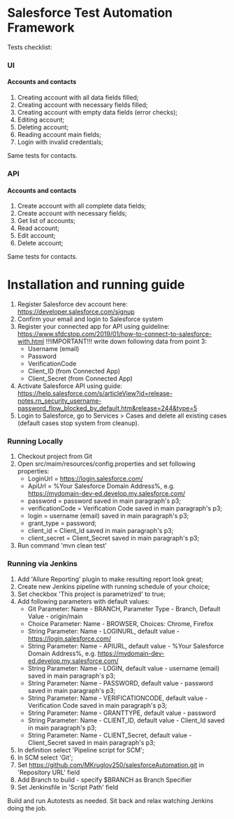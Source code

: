 # Salesforce Test Automation Framework
Tests checklist:

### UI
#### Accounts and contacts
1. Creating account with all data fields filled;
2. Creating account with necessary fields filled;
3. Creating account with empty data fields (error checks);
4. Editing account;
5. Deleting account;
6. Reading account main fields;
7. Login with invalid credentials;

Same tests for contacts.

### API
#### Accounts and contacts
1. Create account with all complete data fields;
2. Create account with necessary fields;
3. Get list of accounts;
4. Read account;
5. Edit account;
6. Delete account;

Same tests for contacts.

# Installation and running guide
1. Register Salesforce dev account here: https://developer.salesforce.com/signup
2. Confirm your email and login to Salesforce system
3. Register your connected app for API using guideline: https://www.sfdcstop.com/2019/01/how-to-connect-to-salesforce-with.html
   !!!IMPORTANT!!! write down following data from point 3:
   - Username (email)
   - Password
   - VerificationCode
   - Client_ID (from Connected App)
   - Client_Secret (from Connected App)
4. Activate Salesforce API using guide: https://help.salesforce.com/s/articleView?id=release-notes.rn_security_username-password_flow_blocked_by_default.htm&release=244&type=5
5. Login to Salesforce, go to Services > Cases and delete all existing cases (default cases stop system from cleanup). 

### Running Locally
1. Checkout project from Git
2. Open src/maim/resources/config.properties and set following properties:
   * LoginUrl = https://login.salesforce.com/
   * ApiUrl = %Your Salesforce Domain Address%, e.g. https://mydomain-dev-ed.develop.my.salesforce.com/
   * password = password saved in main paragraph's p3;
   * verificationCode = Verification Code saved in main paragraph's p3;
   * login = username (email) saved in main paragraph's p3;
   * grant_type = password;
   * client_id = Client_Id saved in main paragraph's p3;
   * client_secret = Client_Secret saved in main paragraph's p3;
3. Run command 'mvn clean test'

### Running via Jenkins
1. Add 'Allure Reporting' plugin to make resulting report look great;
2. Create new Jenkins pipeline with running schedule of your choice; 
3. Set checkbox 'This project is parametrized' to true;
4. Add following parameters with default values:
   * Git Parameter: Name - BRANCH, Parameter Type - Branch, Default Value - origin/main
   * Choice Parameter: Name - BROWSER, Choices: Chrome, Firefox
   * String Parameter: Name - LOGINURL, default value - https://login.salesforce.com/
   * String Parameter: Name - APIURL, default value - %Your Salesforce Domain Address%, e.g. https://mydomain-dev-ed.develop.my.salesforce.com/
   * String Parameter: Name - LOGIN, default value - username (email) saved in main paragraph's p3;
   * String Parameter: Name - PASSWORD, default value - password saved in main paragraph's p3;
   * String Parameter: Name - VERIFICATIONCODE, default value - Verification Code saved in main paragraph's p3;
   * String Parameter: Name - GRANTTYPE, default value - password
   * String Parameter: Name - CLIENT_ID, default value - Client_Id saved in main paragraph's p3;
   * String Parameter: Name - CLIENT_Secret, default value - Client_Secret saved in main paragraph's p3;
5. In definition select 'Pipeline script for SCM';
6. In SCM select 'Git';
7. Set https://github.com/MKruglov250/salesforceAutomation.git in 'Repository URL' field
8. Add Branch to build - specify $BRANCH as Branch Specifier
9. Set Jenkinsfile in 'Script Path' field

Build and run Autotests as needed. Sit back and relax watching Jenkins doing the job. 
